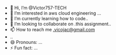 - 👋 Hi, I’m @Victor757-TECH
- 👀 I’m interested in aws cloud engineering ...
- 🌱 I’m currently learning how to code..
- 💞️ I’m looking to collaborate on .this assignment..
- 📫 How to reach me .vicojac@gmail.com
- ..
- 😄 Pronouns: ...
- ⚡ Fun fact: ...

<!---
Victor757-TECH/Victor757-TECH is a ✨ special ✨ repository because its `README.md` (this file) appears on your GitHub profile.
You can click the Preview link to take a look at your changes.
--->
